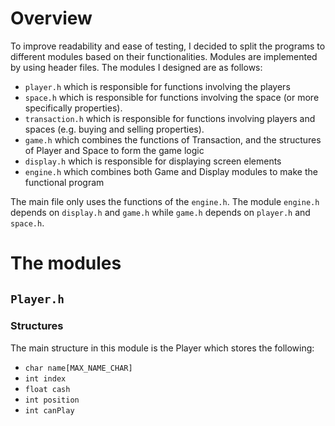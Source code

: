 # Overview 
To improve readability and ease of testing, I decided to split the programs to different modules based on their functionalities. Modules are implemented by using header files. The modules I designed are as follows: 
* `player.h` which is responsible for functions involving the players
* `space.h` which is responsible for functions involving the space (or more specifically properties).
* `transaction.h` which is responsible for functions involving players and spaces (e.g. buying and selling properties).
* `game.h` which combines the functions of Transaction, and the structures of Player and Space to form the game logic
* `display.h` which is responsible for displaying screen elements
* `engine.h` which combines both Game and Display modules to make the functional program

The main file only uses the functions of the `engine.h`. The module `engine.h` depends on `display.h` and `game.h` while `game.h` depends on `player.h` and `space.h`.

# The modules
## `Player.h` 
### Structures 
The main structure in this module is the Player which stores the following: 
* `char name[MAX_NAME_CHAR]`
* `int index`
* `float cash`
* `int position`
* `int canPlay`
